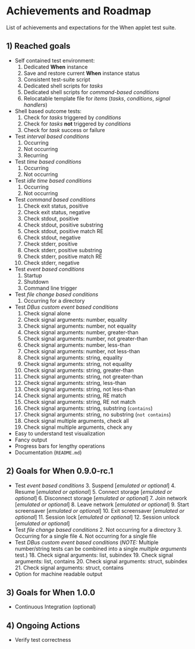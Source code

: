 # Achievements and Roadmap

List of achievements and expectations for the When applet test suite.


## 1) Reached goals

* Self contained test environment:
  1. Dedicated **When** instance
  2. Save and restore current **When** instance status
  3. Consistent test-suite script
  4. Dedicated shell scripts for *tasks*
  5. Dedicated shell scripts for *command-based conditions*
  6. Relocatable template file for *items* (*tasks*, *conditions*, *signal handlers*)
* Shell based outcome tests:
  1. Check for *tasks* triggered by *conditions*
  2. Check for *tasks* **not** triggered by *conditions*
  3. Check for *task* success or failure
* Test *interval based conditions*
  1. Occurring
  2. Not occurring
  3. Recurring
* Test *time based conditions*
  1. Occurring
  2. Not occurring
* Test *idle time based conditions*
  1. Occurring
  2. Not occurring
* Test *command based conditions*
  1. Check exit status, positive
  2. Check exit status, negative
  3. Check stdout, positive
  4. Check stdout, positive substring
  5. Check stdout, positive match RE
  6. Check stdout, negative
  7. Check stderr, positive
  8. Check stderr, positive substring
  9. Check stderr, positive match RE
  10. Check stderr, negative
* Test *event based conditions*
  1. Startup
  2. Shutdown
  13. Command line trigger
* Test *file change based conditions*
  1. Occurring for a directory
* Test *DBus custom event based conditions*
  1. Check signal alone
  2. Check signal arguments: number, equality
  3. Check signal arguments: number, not equality
  4. Check signal arguments: number, greater-than
  5. Check signal arguments: number, not greater-than
  6. Check signal arguments: number, less-than
  7. Check signal arguments: number, not less-than
  8. Check signal arguments: string, equality
  9. Check signal arguments: string, not equality
  10. Check signal arguments: string, greater-than
  11. Check signal arguments: string, not greater-than
  12. Check signal arguments: string, less-than
  13. Check signal arguments: string, not less-than
  14. Check signal arguments: string, RE match
  15. Check signal arguments: string, RE not match
  16. Check signal arguments: string, substring (`contains`)
  17. Check signal arguments: string, no substring (`not contains`)
  22. Check signal multiple arguments, check all
  23. Check signal multiple arguments, check any
* Easy to understand test visualization
* Fancy output
* Progress bars for lengthy operations
* Documentation (`README.md`)


## 2) Goals for When 0.9.0-rc.1

* Test *event based conditions*
  3. Suspend [*emulated or optional*]
  4. Resume [*emulated or optional*]
  5. Connect storage [*emulated or optional*]
  6. Disconnect storage [*emulated or optional*]
  7. Join network [*emulated or optional*]
  8. Leave network [*emulated or optional*]
  9. Start screensaver [*emulated or optional*]
  10. Exit screensaver [*emulated or optional*]
  11. Session lock [*emulated or optional*]
  12. Session unlock [*emulated or optional*]
* Test *file change based conditions*
  2. Not occurring for a directory
  3. Occurring for a single file
  4. Not occurring for a single file
* Test *DBus custom event based conditions* (*NOTE:* Multiple number/string tests can be combined into a single *multiple arguments* test.)
  18. Check signal arguments: list, subindex
  19. Check signal arguments: list, contains
  20. Check signal arguments: struct, subindex
  21. Check signal arguments: struct, contains
* Option for machine readable output


## 3) Goals for When 1.0.0

* Continuous Integration (optional)


## 4) Ongoing Actions

* Verify test correctness
